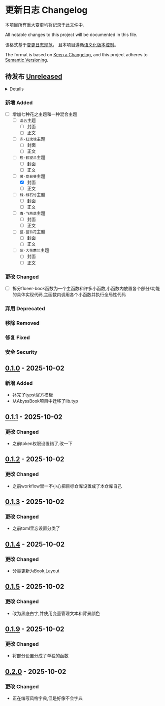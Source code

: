 # 更新日志 Changelog

本项目所有重大变更均将记录于此文件中.

All notable changes to this project will be documented in this file.

该格式基于[变更日志规范](https://keepachangelog.com/en/1.1.0/)，
且本项目遵循[语义化版本控制](https://semver.org/spec/v2.0.0.html)。

The format is based on [Keep a Changelog](https://keepachangelog.com/en/1.1.0/),
and this project adheres to [Semantic Versioning](https://semver.org/spec/v2.0.0.html).

## 待发布 [Unreleased]

<details>

<!-- Write migration guide here -->

</details>

### 新增 Added

- [ ] 增加七种花之主题和一种混合主题
  - [ ] `混合`主题
    - [ ] 封面
    - [ ] 正文
  - [ ] `赤-红玫瑰`主题
    - [ ] 封面
    - [ ] 正文
  - [ ] `橙-鹤望兰`主题
    - [ ] 封面
    - [ ] 正文
  - [ ] `黄-向日葵`主题
    - [X] 封面
    - [ ] 正文
  - [ ] `绿-绿石竹`主题
    - [ ] 封面
    - [ ] 正文
  - [ ] `青-飞燕草`主题
    - [ ] 封面
    - [ ] 正文
  - [ ] `蓝-蓝铃花`主题
    - [ ] 封面
    - [ ] 正文
  - [ ] `紫-大花蕙兰`主题
    - [ ] 封面
    - [ ] 正文

### 更改 Changed

- [ ] 拆分floeer-book函数为一个主函数和许多小函数,小函数内放置各个部分/功能的具体实现代码,主函数内调用各个小函数并执行全局性代码

### 弃用 Deprecated

### 移除 Removed

### 修复 Fixed

### 安全 Security

## [0.1.0] - 2025-10-02

### 新增 Added

<!-- Describe the feature set of the initial release here -->

- 补完了typst官方模板
- 从AbyssBook项目中迁移了lib.typ

## [0.1.1] - 2025-10-02

### 更改 Changed

- 之前token权限设置错了,改一下

## [0.1.2] - 2025-10-02

### 更改 Changed

- 之前workflow里一不小心把目标仓库设置成了本仓库自己

## [0.1.3] - 2025-10-02

### 更改 Changed

- 之前toml里忘设置分类了

## [0.1.4] - 2025-10-02

### 更改 Changed

- 分类更新为Book,Layout

## [0.1.5] - 2025-10-02

### 更改 Changed

- 改为黑底白字,并使用变量管理文本和背景颜色

## [0.1.9] - 2025-10-02

### 更改 Changed

- 将部分设置分成了单独的函数

## [0.2.0] - 2025-10-02

### 更改 Changed

- 正在编写风格字典,但是好像不会字典

<!--
Below are the target URLs for each version
You can link version numbers (in level-2 headings)
to the corresponding tag on GitHub, or the diff
in comparison to the previous release
-->

[Unreleased]: https://github.com/CrossDark/FlowerBook/compare/v0.1.4...HEAD
[0.1.0]: https://github.com/CrossDark/FlowerBook/releases/tag/v0.1.0
[0.1.1]: https://github.com/CrossDark/FlowerBook/releases/tag/v0.1.1
[0.1.2]: https://github.com/CrossDark/FlowerBook/releases/tag/v0.1.2
[0.1.3]: https://github.com/CrossDark/FlowerBook/releases/tag/v0.1.3
[0.1.4]: https://github.com/CrossDark/FlowerBook/releases/tag/v0.1.4
[0.1.5]: https://github.com/CrossDark/FlowerBook/releases/tag/v0.1.5
[0.1.9]: https://github.com/CrossDark/FlowerBook/releases/tag/v0.1.9
[0.2.0]: https://github.com/CrossDark/FlowerBook/releases/tag/v0.2.0
